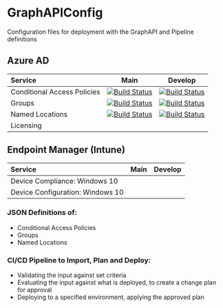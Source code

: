 # GraphAPIConfig
Configuration files for deployment with the GraphAPI and Pipeline definitions
## Azure AD
| Service |  Main  | Develop |
|:---| :----: | :-----: |
| Conditional Access Policies |[![Build Status](https://dev.azure.com/wesleytrust/GraphAPI/_apis/build/status/Azure%20AD/Conditional%20Access/SVC-CA%3BENV-P%3B%20Policies?branchName=main)](https://dev.azure.com/wesleytrust/GraphAPI/_build/latest?definitionId=2&branchName=main)|[![Build Status](https://dev.azure.com/wesleytrust/GraphAPI/_apis/build/status/Azure%20AD/Conditional%20Access/SVC-CA%3BENV-D%3B%20Policies?branchName=develop)](https://dev.azure.com/wesleytrust/GraphAPI/_build/latest?definitionId=5&branchName=develop)|
| Groups |[![Build Status](https://dev.azure.com/wesleytrust/GraphAPI/_apis/build/status/Azure%20AD/Groups/SVC-AD%3BENV-P%3B%20Groups?branchName=main)](https://dev.azure.com/wesleytrust/GraphAPI/_build/latest?definitionId=9&branchName=main)|[![Build Status](https://dev.azure.com/wesleytrust/GraphAPI/_apis/build/status/Azure%20AD/Groups/SVC-AD%3BENV-D%3B%20Groups?branchName=develop)](https://dev.azure.com/wesleytrust/GraphAPI/_build/latest?definitionId=7&branchName=develop)|
| Named Locations |[![Build Status](https://dev.azure.com/wesleytrust/GraphAPI/_apis/build/status/Azure%20AD/Named%20Locations/SVC-AD%3BENV-P%3B%20Named%20Locations?branchName=main)](https://dev.azure.com/wesleytrust/GraphAPI/_build/latest?definitionId=10&branchName=main)|[![Build Status](https://dev.azure.com/wesleytrust/GraphAPI/_apis/build/status/Azure%20AD/Named%20Locations/SVC-AD%3BENV-D%3B%20Named%20Locations?branchName=develop)](https://dev.azure.com/wesleytrust/GraphAPI/_build/latest?definitionId=11&branchName=develop)|
| Licensing |  |  |
## Endpoint Manager (Intune)
| Service |  Main  | Develop |
|:---| :----: | :-----: |
| Device Compliance: Windows 10 |  |
| Device Configuration: Windows 10 |  |
### JSON Definitions of:
- Conditional Access Policies
- Groups
- Named Locations
### CI/CD Pipeline to Import, Plan and Deploy:
- Validating the input against set criteria
- Evaluating the input against what is deployed, to create a change plan for approval
- Deploying to a specified environment, applying the approved plan